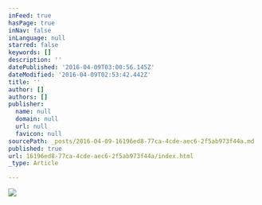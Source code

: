 ```yaml
---
inFeed: true
hasPage: true
inNav: false
inLanguage: null
starred: false
keywords: []
description: ''
datePublished: '2016-04-09T03:00:56.145Z'
dateModified: '2016-04-09T02:53:42.442Z'
title: ''
author: []
authors: []
publisher:
  name: null
  domain: null
  url: null
  favicon: null
sourcePath: _posts/2016-04-09-16196ed8-77ca-4cde-aec6-2f5ab973f44a.md
published: true
url: 16196ed8-77ca-4cde-aec6-2f5ab973f44a/index.html
_type: Article

---
```

![](https://the-grid-user-content.s3-us-west-2.amazonaws.com/ed3e8040-a3a9-4159-bdcc-7969ea4f90ac.jpg)